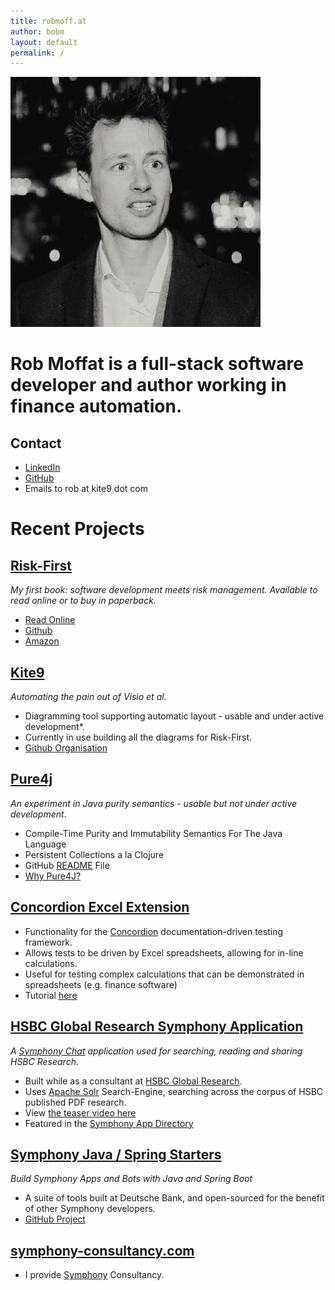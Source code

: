 ```yaml
---
title: robmoff.at
author: bobm
layout: default
permalink: /
---
```


<div class="center gap" markdown="1">


<img src="/assets/head.jpg" class="headshot" />

# Rob Moffat is a full-stack software developer and author working in finance automation.  
 
</div>

## Contact

 - [LinkedIn](https://www.linkedin.com/in/robmoffat/)
 - [GitHub](https://github.com/robmoffat)
 - Emails to rob at kite9 dot com

# Recent Projects

## [Risk-First](http://riskfirst.org)

*My first book: software development meets risk management.  Available to read online or to buy in paperback.*
 - [Read Online](https://riskfirst.org)
 - [Github](https://github.com/risk-first)
 - [Amazon](http://a.co/d/hmpmYl2)

## [Kite9](http://kite9.com)

*Automating the pain out of Visio et al.*

 - Diagramming tool supporting automatic layout - usable and under active development*.
 - Currently in use building all the diagrams for Risk-First.
 - [Github Organisation](https://github.com/kite9-org)

## [Pure4j](pure4j.org)

*An experiment in Java purity semantics - usable but not under active development*.

 - Compile-Time Purity and Immutability Semantics For The Java Language
 - Persistent Collections a la Clojure
 - GitHub [README](https://github.com/robmoffat/pure4j) File
 - [Why Pure4J?](https://github.com/robmoffat/pure4j/blob/master/docs/impetus.md)

## [Concordion Excel Extension](https://github.com/concordion/concordion-excel-extension)

 - Functionality for the [Concordion](http://concordion.org) documentation-driven testing framework.
 - Allows tests to be driven by Excel spreadsheets, allowing for in-line calculations.
 - Useful for testing complex calculations that can be demonstrated in spreadsheets (e.g. finance software)
 - Tutorial [here](https://github.com/concordion/concordion-excel-extension-tutorial)
 
## [HSBC Global Research Symphony Application](https://players.brightcove.net/1311491902001/default_default/index.html?videoId=575903097800)

*A [Symphony Chat](https://symphony.com/en-US) application used for searching, reading and sharing HSBC Research*.

 - Built while as a consultant at [HSBC Global Research](https://www.gbm.hsbc.com/solutions/global-research).
 - Uses [Apache Solr](http://lucene.apache.org/solr/) Search-Engine, searching across the corpus of HSBC published PDF research.
 - View [the teaser video here](https://players.brightcove.net/1311491902001/default_default/index.html?videoId=5759030978001)
 - Featured in the [Symphony App Directory](https://workflow.symphony.com/)
 
## [Symphony Java / Spring Starters](https://github.com/deutschebank/symphony-java-client-parent)

*Build Symphony Apps and Bots with Java and Spring Boot* 

 - A suite of tools built at Deutsche Bank, and open-sourced for the benefit of other Symphony developers.
 - [GitHub Project](https://github.com/deutschebank/symphony-java-client-parent)

## [symphony-consultancy.com](https://symphony-consultancy.com)

- I provide [Symphony](https://symphony.com) Consultancy.

